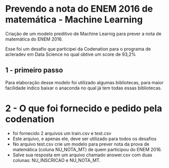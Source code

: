 # Prevendo a nota do ENEM 2016 de matemática - Machine Learning 

Criação de um modelo preditivo de Machine Learnig para prever a nota de matemática do ENEM 2016.  

Esse foi um desafio que participei da Codenation para o programa de acleradev em Data Science no qual obtive um score de 93,2% 

## 1 - primeiro passo 
 Para elaboração desse modelo foi utilizado algumas bibliotecas, para maior facilidade indico baixar o anaconda no qual já tem todas essas bibliotecas.

 # 2 - O que foi fornecido  e pedido pela codenation

- foi fornecido 2 arquivos um train.csv e test.csv
- Este arquivo, e apenas ele, deve ser utilizado para todos os desafios
- No arquivo test.csv crie um modelo para prever nota da prova de matemática (coluna NU_NOTA_MT) de quem participou do ENEM 2016.
- Salve sua resposta em um arquivo chamado answer.csv com duas colunas: NU_INSCRICAO e NU_NOTA_MT.
